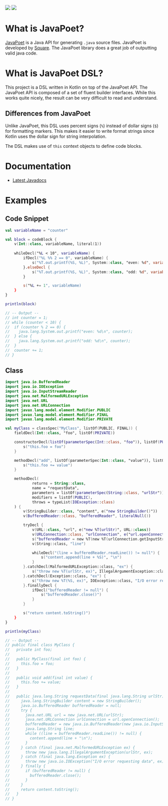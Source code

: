 ![](https://github.com/dump247/javapoet-dsl/workflows/Build%20master%20branch/badge.svg)
![](https://img.shields.io/maven-central/v/com.mostlycertain/javapoet-dsl)

# What is JavaPoet?

[JavaPoet](https://github.com/square/javapoet) is a Java API for generating `.java`
source files. JavaPoet is developed by [Square](https://squareup.com). The JavaPoet
library does a great job of outputting valid java code.

# What is JavaPoet DSL?

This project is a DSL written in Kotlin on top of the JavaPoet API. The JavaPoet
API is composed of a set of fluent builder interfaces. While this works quite nicely,
the result can be very difficult to read and understand.

## Differences from JavaPoet

Unlike JavaPoet, this DSL uses percent signs (`%`) instead of dollar signs (`$`) for formatting markers.
This makes it easier to write format strings since Kotlin uses the dollar sign for string
interpolation.

The DSL makes use of `this` context objects to define code blocks.

# Documentation

* [Latest Javadocs](https://dump247.github.io/javapoet-dsl/latest/index.html)

# Examples

## Code Snippet

```kotlin
val variableName = "counter"

val block = codeBlock {
    v(Int::class, variableName, literal(1))
    
    whileDecl("%L < 10", variableName) {
        ifDecl("%L %% 2 == 0", variableName) {
            s("%T.out.printf(%S, %L)", System::class, "even: %d", variableName)
        }.elseDecl {
            s("%T.out.printf(%S, %L)", System::class, "odd: %d", variableName)
        }

        s("%L += 1", variableName)
    }
}

println(block)

// -- Output --
// int counter = 1;
// while (counter < 10) {
//  if (counter % 2 == 0) {
//    java.lang.System.out.printf("even: %d\n", counter);
//  } else {
//    java.lang.System.out.printf("odd: %d\n", counter);
//  }
//  counter += 1;
// }
```

## Class

```kotlin
import java.io.BufferedReader
import java.io.IOException
import java.io.InputStreamReader
import java.net.MalformedURLException
import java.net.URL
import java.net.URLConnection
import javax.lang.model.element.Modifier.PUBLIC
import javax.lang.model.element.Modifier.FINAL
import javax.lang.model.element.Modifier.PRIVATE

val myClass = classSpec("MyClass", listOf(PUBLIC, FINAL)) {
    fieldDecl(Int::class, "foo", listOf(PRIVATE))

    constructorDecl(listOf(parameterSpec(Int::class, "foo")), listOf(PUBLIC)) {
        s("this.foo = foo")
    }

    methodDecl("add", listOf(parameterSpec(Int::class, "value")), listOf(PUBLIC)) {
        s("this.foo += value")
    }

    methodDecl(
            returns = String::class,
            name = "requestData",
            parameters = listOf(parameterSpec(String::class, "urlStr")),
            modifiers = listOf(PUBLIC),
            throws = typeList(IOException::class)
    ) {
        v(StringBuilder::class, "content", e("new StringBuilder()"))
        v(BufferedReader::class, "bufferedReader", literalNull())

        tryDecl {
            v(URL::class, "url", e("new %T(urlStr)", URL::class))
            v(URLConnection::class, "urlConnection", e("url.openConnection()"))
            s("bufferedReader = new %T(new %T(urlConnection.getInputStream())", BufferedReader::class, InputStreamReader::class)
            v(String::class, "line")

            whileDecl("(line = bufferedReader.readLine()) != null") {
                s("content.append(line + %S)", "\n")
            }
        }.catchDecl(MalformedURLException::class, "ex") {
            s("throw new %T(urlStr, ex)", IllegalArgumentException::class)
        }.catchDecl(Exception::class, "ex") {
            s("throw new %T(%S, ex)", IOException::class, "I/O error requesting data")
        }.finallyDecl {
            ifDecl("bufferedReader != null") {
                s("bufferedReader.close()")
            }
        }

        s("return content.toString()")
    }
}

println(myClass)

// -- Output --
// public final class MyClass {
//   private int foo;
// 
//   public MyClass(final int foo) {
//     this.foo = foo;
//   }
// 
//   public void add(final int value) {
//     this.foo += value;
//   }
// 
//   public java.lang.String requestData(final java.lang.String urlStr) throws java.io.IOException {
//     java.lang.StringBuilder content = new StringBuilder();
//     java.io.BufferedReader bufferedReader = null;
//     try {
//       java.net.URL url = new java.net.URL(urlStr);
//       java.net.URLConnection urlConnection = url.openConnection();
//       bufferedReader = new java.io.BufferedReader(new java.io.InputStreamReader(urlConnection.getInputStream());
//       java.lang.String line;
//       while ((line = bufferedReader.readLine()) != null) {
//         content.append(line + "\n");
//       }
//     } catch (final java.net.MalformedURLException ex) {
//       throw new java.lang.IllegalArgumentException(urlStr, ex);
//     } catch (final java.lang.Exception ex) {
//       throw new java.io.IOException("I/O error requesting data", ex);
//     } finally {
//       if (bufferedReader != null) {
//         bufferedReader.close();
//       }
//     }
//     return content.toString();
//   }
// }
```
